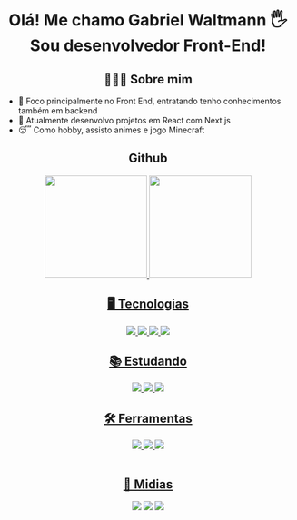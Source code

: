 <h1 align="center"> 
  Olá! Me chamo Gabriel Waltmann 🖐️ 
  <br> Sou desenvolvedor Front-End!
</h1>

<div align="center">
  <h2> 👨🏻‍💻 Sobre mim </h2>
  <ul align="left">
    <li>🔭 Foco principalmente no Front End, entratando tenho conhecimentos também em backend</li>
    <li>💼  Atualmente desenvolvo projetos em React com Next.js</li>
    <li>😴  Como hobby, assisto animes e jogo Minecraft</li>
  </ul>
</div>

<div align="center">
  <h2> Github </h2>

  <a href="https://github.com/gabriel-waltmann">
  <img height="180em" src="https://github-readme-stats.vercel.app/api?username=gabriel-waltmann&show_icons=true&theme=dark&include_all_commits=true&count_private=true"/>
  <img height="180em" src="https://github-readme-stats.vercel.app/api/top-langs/?username=gabriel-waltmann&layout=compact&langs_count=7&theme=dark"/>
</div>

<div align="center">
  <h2> 🖥️ Tecnologias </h2>
  
  <img src="https://img.shields.io/badge/-git-F05032?logo=git&logoColor=white&style=for-the-badge" />	
  <img src="https://img.shields.io/badge/-html-E34F26?logo=html5&logoColor=white&style=for-the-badge" />
  <img src="https://img.shields.io/badge/-css-1572B6?logo=css3&logoColor=white&style=for-the-badge" />
  <img src="https://img.shields.io/badge/-javascript-F7DF1E?logo=javascript&logoColor=white&style=for-the-badge" />
</div>

<div align="center">
  <h2> 📚 Estudando </h2>
    <img src="https://img.shields.io/badge/-nodejs-339933?logo=node.js&logoColor=white&style=for-the-badge" />
	  <img src="https://img.shields.io/badge/-reactjs-61DAFB?logo=react&logoColor=white&style=for-the-badge" />
     <img src="https://img.shields.io/badge/-npm-CB3837?logo=npm&logoColor=white&style=for-the-badge" />
</div>

<div align="center">
  <h2> 🛠️ Ferramentas </h2>
	
  <img src="https://img.shields.io/badge/-vscode-007ACC?logo=Visual Studio Code&logoColor=white&style=for-the-badge" />
  <img src="https://img.shields.io/badge/-notion-000000?logo=notion&logoColor=white&style=for-the-badge" />
  <img src="https://img.shields.io/badge/-figma-F24E1E?logo=figma&logoColor=white&style=for-the-badge" />
</div>

 <br>
<div align="center">
  <h2> 📩 Midias </h2>
  <a href="https://instagram.com/waltmanngabriel" target="_blank"><img src="https://img.shields.io/badge/-Instagram-%23E4405F?style=for-the-badge&logo=instagram&logoColor=white" target="_blank"></a>
  <a href = "mailto:gabrielwaltmann@gmail.com"><img src="https://img.shields.io/badge/-Gmail-%23333?style=for-the-badge&logo=gmail&logoColor=white" target="_blank"></a>
  <a href="https://www.linkedin.com/in/gabrielwaltmann" target="_blank"><img src="https://img.shields.io/badge/-LinkedIn-%230077B5?style=for-the-badge&logo=linkedin&logoColor=white" target="_blank"></a> 
 
</div>
